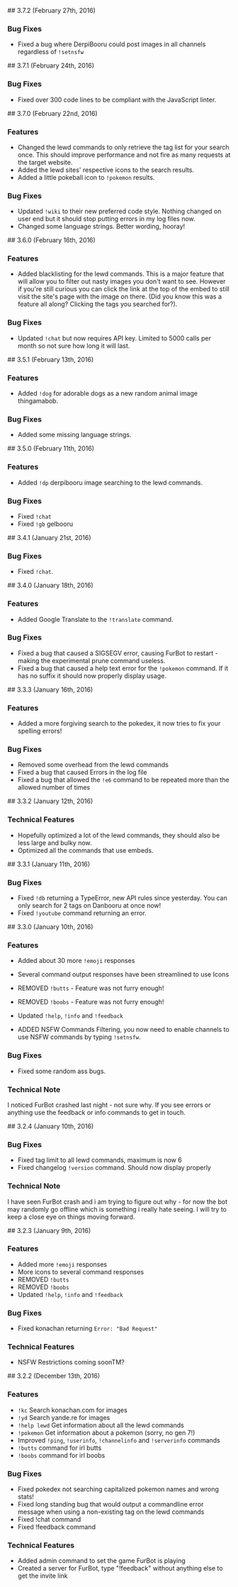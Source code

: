<a name="3.7.2" />
## 3.7.2 (February 27th, 2016)

### Bug Fixes
- Fixed a bug where DerpiBooru could post images in all channels regardless of `!setnsfw`


<a name="3.7.1" />
## 3.7.1 (February 24th, 2016)

### Bug Fixes
- Fixed over 300 code lines to be compliant with the JavaScript linter.


<a name="3.7.0" />
## 3.7.0 (February 22nd, 2016)

### Features
- Changed the lewd commands to only retrieve the tag list for your search once. This should improve performance and not fire as many requests at the target website.
- Added the lewd sites' respective icons to the search results.
- Added a little pokeball icon to `!pokemon` results.

### Bug Fixes
- Updated `!wiki` to their new preferred code style. Nothing changed on user end but it should stop putting errors in my log files now.
- Changed some language strings. Better wording, hooray!


<a name="3.6.0" />
## 3.6.0 (February 16th, 2016)

### Features
- Added blacklisting for the lewd commands. This is a major feature that will allow you to filter out nasty images you don't want to see. However if you're still curious you can click the link at the top of the embed to still visit the site's page with the image on there. (Did you know this was a feature all along? Clicking the tags you searched for?).

### Bug Fixes
- Updated `!chat` but now requires API key. Limited to 5000 calls per month so not sure how long it will last.


<a name="3.5.1" />
## 3.5.1 (February 13th, 2016)

### Features
- Added `!dog` for adorable dogs as a new random animal image thingamabob.

### Bug Fixes
- Added some missing language strings.


<a name="3.5.0" />
## 3.5.0 (February 11th, 2016)

### Features
- Added `!dp` derpibooru image searching to the lewd commands.

### Bug Fixes
- Fixed `!chat`
- Fixed `!gb` gelbooru


<a name="3.4.1" />
## 3.4.1 (January 21st, 2016)

### Bug Fixes
- Fixed `!chat`.


<a name="3.4.0" />
## 3.4.0 (January 18th, 2016)

### Features
- Added Google Translate to the `!translate` command.

### Bug Fixes
- Fixed a bug that caused a SIGSEGV error, causing FurBot to restart - making the experimental prune command useless.
- Fixed a bug that caused a help text error for the `!pokemon` command. If it has no suffix it should now properly display usage.


<a name="3.3.3" />
## 3.3.3 (January 16th, 2016)

### Features
- Added a more forgiving search to the pokedex, it now tries to fix your spelling errors!

### Bug Fixes
- Removed some overhead from the lewd commands
- Fixed a bug that caused Errors in the log file
- Fixed a bug that allowed the `!e6` command to be repeated more than the allowed number of times


<a name="3.3.2" />
## 3.3.2 (January 12th, 2016)

### Technical Features
- Hopefully optimized a lot of the lewd commands, they should also be less large and bulky now.
- Optimized all the commands that use embeds.


<a name="3.3.1" />
## 3.3.1 (January 11th, 2016)

### Bug Fixes
- Fixed `!db` returning a TypeError, new API rules since yesterday. You can only search for 2 tags on Danbooru at once now!
- Fixed `!youtube` command returning an error.


<a name="3.3.0" />
## 3.3.0 (January 10th, 2016)

### Features
- Added about 30 more `!emoji` responses
- Several command output responses have been streamlined to use Icons
- REMOVED `!butts` - Feature was not furry enough!
- REMOVED `!boobs` - Feature was not furry enough!
- Updated `!help`, `!info` and `!feedback`

- ADDED NSFW Commands Filtering, you now need to enable channels to use NSFW commands by typing `!setnsfw`.

### Bug Fixes
- Fixed some random ass bugs.

### Technical Note
I noticed FurBot crashed last night - not sure why. If you see errors or anything use the feedback or info commands to get in touch.


<a name="3.2.4" />
## 3.2.4 (January 10th, 2016)

### Bug Fixes
- Fixed tag limit to all lewd commands, maximum is now 6
- Fixed changelog `!version` command. Should now display properly

### Technical Note
I have seen FurBot crash and i am trying to figure out why - for now the bot may randomly go offline which is something i really hate seeing. I will try to keep a close eye on things moving forward.


<a name="3.2.3" />
## 3.2.3 (January 9th, 2016)

### Features
- Added more `!emoji` responses
- More icons to several command responses
- REMOVED `!butts`
- REMOVED `!boobs`
- Updated `!help`, `!info` and `!feedback`

### Bug Fixes
- Fixed konachan returning `Error: "Bad Request"`

### Technical Features
- NSFW Restrictions coming soonTM?


<a name="3.2.2" />
## 3.2.2 (December 13th, 2016)

### Features
- `!kc` Search konachan.com for images
- `!yd` Search yande.re for images
- `!help lewd` Get information about all the lewd commands
- `!pokemon` Get information about a pokemon (sorry, no gen 7!)
- Improved `!ping`, `!userinfo`, `!channelinfo` and `!serverinfo` commands
- `!butts` command for irl butts
- `!boobs` command for irl boobs

### Bug Fixes
- Fixed pokedex not searching capitalized pokemon names and wrong stats!
- Fixed long standing bug that would output a commandline error message when using a non-existing tag on the lewd commands
- Fixed !chat command
- Fixed !feedback command

### Technical Features
- Added admin command to set the game FurBot is playing
- Created a server for FurBot, type "!feedback" without anything else to get the invite link
